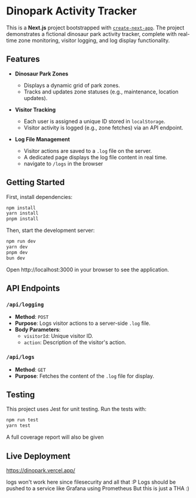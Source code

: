 # Dinopark Activity Tracker

This is a **Next.js** project bootstrapped with [`create-next-app`](https://nextjs.org/docs/app/api-reference/cli/create-next-app). The project demonstrates a fictional dinosaur park activity tracker, complete with real-time zone monitoring, visitor logging, and log display functionality.

## Features

- **Dinosaur Park Zones**
  - Displays a dynamic grid of park zones.
  - Tracks and updates zone statuses (e.g., maintenance, location updates).

- **Visitor Tracking**
  - Each user is assigned a unique ID stored in `localStorage`.
  - Visitor activity is logged (e.g., zone fetches) via an API endpoint.

- **Log File Management**
  - Visitor actions are saved to a `.log` file on the server.
  - A dedicated page displays the log file content in real time.
  - navigate to `/logs` in the browser


## Getting Started

First, install dependencies:

```bash
npm install
yarn install
pnpm install
```
Then, start the development server:

```bash
npm run dev
yarn dev
pnpm dev
bun dev
```
Open http://localhost:3000 in your browser to see the application.

## API Endpoints

### `/api/logging`
- **Method**: `POST`
- **Purpose**: Logs visitor actions to a server-side `.log` file.
- **Body Parameters**:
  - `visitorId`: Unique visitor ID.
  - `action`: Description of the visitor's action.

### `/api/logs`
- **Method**: `GET`
- **Purpose**: Fetches the content of the `.log` file for display.


## Testing

This project uses Jest for unit testing. Run the tests with:

```bash
npm run test
yarn test
```
A full coverage report will also be given

## Live Deployment

https://dinopark.vercel.app/

logs won't work here since filesecurity and all that :P
Logs should be pushed to a service like Grafana using Prometheus
But this is just a THA :)